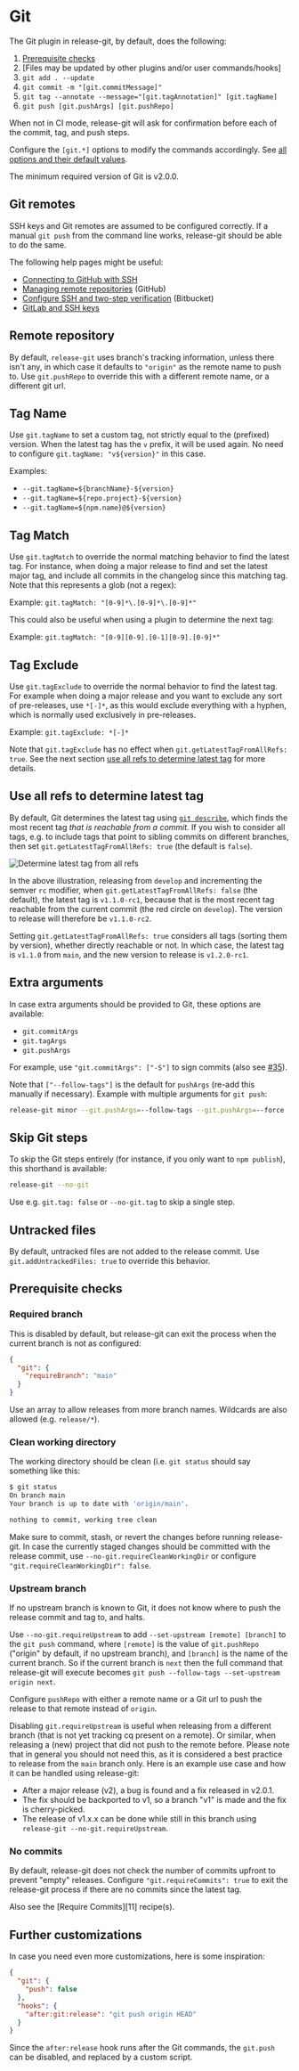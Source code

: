 # Git

The Git plugin in release-git, by default, does the following:

1.  [Prerequisite checks][1]
2.  \[Files may be updated by other plugins and/or user commands/hooks]
3.  `git add . --update`
4.  `git commit -m "[git.commitMessage]"`
5.  `git tag --annotate --message="[git.tagAnnotation]" [git.tagName]`
6.  `git push [git.pushArgs] [git.pushRepo]`

When not in CI mode, release-git will ask for confirmation before each of the commit, tag, and push steps.

Configure the `[git.*]` options to modify the commands accordingly. See [all options and their default values][2].

The minimum required version of Git is v2.0.0.

## Git remotes

SSH keys and Git remotes are assumed to be configured correctly. If a manual `git push` from the command line works,
release-git should be able to do the same.

The following help pages might be useful:

- [Connecting to GitHub with SSH][3]
- [Managing remote repositories][4] (GitHub)
- [Configure SSH and two-step verification][5] (Bitbucket)
- [GitLab and SSH keys][6]

## Remote repository

By default, `release-git` uses branch's tracking information, unless there isn't any, in which case it defaults to
`"origin"` as the remote name to push to. Use `git.pushRepo` to override this with a different remote name, or a
different git url.

## Tag Name

Use `git.tagName` to set a custom tag, not strictly equal to the (prefixed) version. When the latest tag has the `v`
prefix, it will be used again. No need to configure `git.tagName: "v${version}"` in this case.

Examples:

- `--git.tagName=${branchName}-${version}`
- `--git.tagName=${repo.project}-${version}`
- `--git.tagName=${npm.name}@${version}`

## Tag Match

Use `git.tagMatch` to override the normal matching behavior to find the latest tag. For instance, when doing a major
release to find and set the latest major tag, and include all commits in the changelog since this matching tag. Note
that this represents a glob (not a regex):

Example: `git.tagMatch: "[0-9]*\.[0-9]*\.[0-9]*"`

This could also be useful when using a plugin to determine the next tag:

Example: `git.tagMatch: "[0-9][0-9].[0-1][0-9].[0-9]*"`

## Tag Exclude

Use `git.tagExclude` to override the normal behavior to find the latest tag. For example when doing a major release and
you want to exclude any sort of pre-releases, use `*[-]*`, as this would exclude everything with a hyphen, which is
normally used exclusively in pre-releases.

Example: `git.tagExclude: *[-]*`

Note that `git.tagExclude` has no effect when `git.getLatestTagFromAllRefs: true`. See the next section [use all refs to
determine latest tag][7] for more details.

## Use all refs to determine latest tag

By default, Git determines the latest tag using [`git describe`][8], which finds the most recent tag _that is reachable
from a commit._ If you wish to consider all tags, e.g. to include tags that point to sibling commits on different
branches, then set `git.getLatestTagFromAllRefs: true` (the default is `false`).

![Determine latest tag from all refs][9]

In the above illustration, releasing from `develop` and incrementing the semver `rc` modifier, when
`git.getLatestTagFromAllRefs: false` (the default), the latest tag is `v1.1.0-rc1`, because that is the most recent tag
reachable from the current commit (the red circle on `develop`). The version to release will therefore be `v1.1.0-rc2`.

Setting `git.getLatestTagFromAllRefs: true` considers all tags (sorting them by version), whether directly reachable or
not. In which case, the latest tag is `v1.1.0` from `main`, and the new version to release is `v1.2.0-rc1`.

## Extra arguments

In case extra arguments should be provided to Git, these options are available:

- `git.commitArgs`
- `git.tagArgs`
- `git.pushArgs`

For example, use `"git.commitArgs": ["-S"]` to sign commits (also see [#35][10]).

Note that `["--follow-tags"]` is the default for `pushArgs` (re-add this manually if necessary). Example with multiple
arguments for `git push`:

```bash
release-git minor --git.pushArgs=--follow-tags --git.pushArgs=--force
```

## Skip Git steps

To skip the Git steps entirely (for instance, if you only want to `npm publish`), this shorthand is available:

```bash
release-git --no-git
```

Use e.g. `git.tag: false` or `--no-git.tag` to skip a single step.

## Untracked files

By default, untracked files are not added to the release commit. Use `git.addUntrackedFiles: true` to override this
behavior.

## Prerequisite checks

### Required branch

This is disabled by default, but release-git can exit the process when the current branch is not as configured:

```json
{
  "git": {
    "requireBranch": "main"
  }
}
```

Use an array to allow releases from more branch names. Wildcards are also allowed (e.g. `release/*`).

### Clean working directory

The working directory should be clean (i.e. `git status` should say something like this:

```bash
$ git status
On branch main
Your branch is up to date with 'origin/main'.

nothing to commit, working tree clean
```

Make sure to commit, stash, or revert the changes before running release-git. In case the currently staged changes
should be committed with the release commit, use `--no-git.requireCleanWorkingDir` or configure
`"git.requireCleanWorkingDir": false`.

### Upstream branch

If no upstream branch is known to Git, it does not know where to push the release commit and tag to, and halts.

Use `--no-git.requireUpstream` to add `--set-upstream [remote] [branch]` to the `git push` command, where `[remote]` is
the value of `git.pushRepo` ("origin" by default, if no upstream branch), and `[branch]` is the name of the current
branch. So if the current branch is `next` then the full command that release-git will execute becomes
`git push --follow-tags --set-upstream origin next`.

Configure `pushRepo` with either a remote name or a Git url to push the release to that remote instead of `origin`.

Disabling `git.requireUpstream` is useful when releasing from a different branch (that is not yet tracking cq present on
a remote). Or similar, when releasing a (new) project that did not push to the remote before. Please note that in
general you should not need this, as it is considered a best practice to release from the `main` branch only. Here is an
example use case and how it can be handled using release-git:

- After a major release (v2), a bug is found and a fix released in v2.0.1.
- The fix should be backported to v1, so a branch "v1" is made and the fix is cherry-picked.
- The release of v1.x.x can be done while still in this branch using `release-git --no-git.requireUpstream`.

### No commits

By default, release-git does not check the number of commits upfront to prevent "empty" releases. Configure
`"git.requireCommits": true` to exit the release-git process if there are no commits since the latest tag.

Also see the [Require Commits][11] recipe(s).

## Further customizations

In case you need even more customizations, here is some inspiration:

```json
{
  "git": {
    "push": false
  },
  "hooks": {
    "after:git:release": "git push origin HEAD"
  }
}
```

Since the `after:release` hook runs after the Git commands, the `git.push` can be disabled, and replaced by a custom
script.

[1]: #prerequisite-checks
[2]: ../config/release-git.json
[3]: https://docs.github.com/en/authentication/connecting-to-github-with-ssh
[4]: https://docs.github.com/en/get-started/getting-started-with-git/managing-remote-repositories
[5]: https://support.atlassian.com/bitbucket-cloud/docs/configure-ssh-and-two-step-verification/
[6]: https://gitlab.com/help/ssh/README.md
[7]: #use-all-refs-to-determine-latest-tag
[8]: https://git-scm.com/docs/git-describe
[9]: assets/git-version-from-all-refs.svg
[10]: ./recipes/require-commits.md
